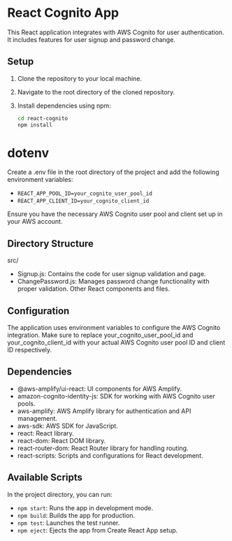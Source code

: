 # React Cognito App

This React application integrates with AWS Cognito for user authentication. It includes features for user signup and password change.

## Setup

1. Clone the repository to your local machine.
2. Navigate to the root directory of the cloned repository.
3. Install dependencies using npm: 

   ```bash
   cd react-cognito
   npm install

# dotenv
 Create a .env file in the root directory of the project and add the following environment variables:
   - `REACT_APP_POOL_ID=your_cognito_user_pool_id`
   - `REACT_APP_CLIENT_ID=your_cognito_client_id`


Ensure you have the necessary AWS Cognito user pool and client set up in your AWS account.




## Directory Structure
src/
- Signup.js: Contains the code for user signup validation and page.
- ChangePassword.js: Manages password change functionality with proper validation. 
Other React components and files.

## Configuration
The application uses environment variables to configure the AWS Cognito integration. Make sure to replace your_cognito_user_pool_id and your_cognito_client_id with your actual AWS Cognito user pool ID and client ID respectively.

## Dependencies
- @aws-amplify/ui-react: UI components for AWS Amplify.
- amazon-cognito-identity-js: SDK for working with AWS Cognito user pools.
- aws-amplify: AWS Amplify library for authentication and API management.
- aws-sdk: AWS SDK for JavaScript.
- react: React library.
- react-dom: React DOM library.
- react-router-dom: React Router library for handling routing.
- react-scripts: Scripts and configurations for React development.

## Available Scripts
In the project directory, you can run:

- `npm start`: Runs the app in development mode.
- `npm build`: Builds the app for production.
- `npm test`: Launches the test runner.
- `npm eject`: Ejects the app from Create React App setup.
